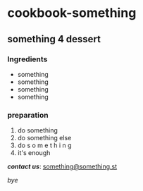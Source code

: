 # cookbook-something
## something 4 dessert

### Ingredients
- something
- something
- something
- something

### preparation
1. do something
2. do something else
3. do s o m e t h i n g
4. it's enough

***contact us***: something@something.st

*bye*
